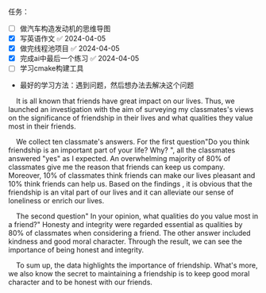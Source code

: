 任务：
- [ ] 做汽车构造发动机的思维导图
- [x] 写英语作文 ✅ 2024-04-05
- [x] 做完线程池项目 ✅ 2024-04-05
- [x] 完成ai中最后一个练习 ✅ 2024-04-05
- [ ] 学习cmake构建工具

- 最好的学习方法：遇到问题，然后想办法去解决这个问题


    It is all known that friends have great impact on our lives. Thus, we launched an investigation with the aim of surveying my classmates's views on the significance of friendship in their lives and what qualities they value most in their friends.  

  

    We collect ten classmate's answers. For the first question"Do you think friendship is an important part of your life? Why? ", all the classmates answered "yes" as I expected. An overwhelming majority of 80% of classmates give me the reason that friends can keep us company. Moreover, 10% of classmates think friends can make our lives pleasant and 10% think friends can help us. Based on the findings , it is obvious that the friendship is an vital part of our lives and it can alleviate our sense of loneliness or enrich our lives.  

  

    The second question" In your opinion, what qualities do you value most in a friend?" Honesty and integrity were regarded essential as qualities by 80% of classmates when considering a friend. The other answer included kindness and good moral character. Through the result, we can see the importance of being honest and integrity.  

  

    To sum up, the data highlights the importance of friendship. What's more, we also know the secret to maintaining a friendship is to keep good moral character and to be honest with our friends.